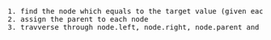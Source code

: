 <pre>1. find the node which equals to the target value (given each node's value is unique)
2. assign the parent to each node
3. travverse through node.left, node.right, node.parent and increment values to find distance k</pre>